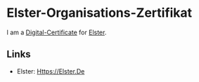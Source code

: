 # Elster-Organisations-Zertifikat

I am a [Digital-Certificate](2000269.md) for [Elster](8040006.md).

## Links

- Elster: [Https://Elster.De](https://elster.de/eportal/unternehmerorientiert/registrierungsprozess)
